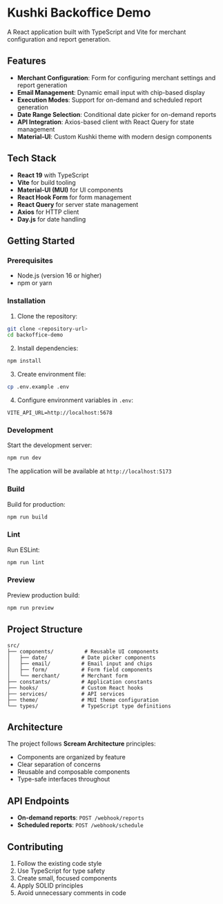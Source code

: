 # Kushki Backoffice Demo

A React application built with TypeScript and Vite for merchant configuration and report generation.

## Features

- **Merchant Configuration**: Form for configuring merchant settings and report generation
- **Email Management**: Dynamic email input with chip-based display
- **Execution Modes**: Support for on-demand and scheduled report generation
- **Date Range Selection**: Conditional date picker for on-demand reports
- **API Integration**: Axios-based client with React Query for state management
- **Material-UI**: Custom Kushki theme with modern design components

## Tech Stack

- **React 19** with TypeScript
- **Vite** for build tooling
- **Material-UI (MUI)** for UI components
- **React Hook Form** for form management
- **React Query** for server state management
- **Axios** for HTTP client
- **Day.js** for date handling

## Getting Started

### Prerequisites

- Node.js (version 16 or higher)
- npm or yarn

### Installation

1. Clone the repository:

```bash
git clone <repository-url>
cd backoffice-demo
```

2. Install dependencies:

```bash
npm install
```

3. Create environment file:

```bash
cp .env.example .env
```

4. Configure environment variables in `.env`:

```
VITE_API_URL=http://localhost:5678
```

### Development

Start the development server:

```bash
npm run dev
```

The application will be available at `http://localhost:5173`

### Build

Build for production:

```bash
npm run build
```

### Lint

Run ESLint:

```bash
npm run lint
```

### Preview

Preview production build:

```bash
npm run preview
```

## Project Structure

```
src/
├── components/          # Reusable UI components
│   ├── date/           # Date picker components
│   ├── email/          # Email input and chips
│   ├── form/           # Form field components
│   └── merchant/       # Merchant form
├── constants/          # Application constants
├── hooks/              # Custom React hooks
├── services/           # API services
├── theme/              # MUI theme configuration
└── types/              # TypeScript type definitions
```

## Architecture

The project follows **Scream Architecture** principles:

- Components are organized by feature
- Clear separation of concerns
- Reusable and composable components
- Type-safe interfaces throughout

## API Endpoints

- **On-demand reports**: `POST /webhook/reports`
- **Scheduled reports**: `POST /webhook/schedule`

## Contributing

1. Follow the existing code style
2. Use TypeScript for type safety
3. Create small, focused components
4. Apply SOLID principles
5. Avoid unnecessary comments in code

